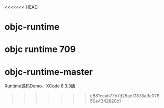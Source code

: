 <<<<<<< HEAD
# objc-runtime
objc runtime 709
=======
# objc-runtime-master
Runtime源码Demo，XCode 8.3.3版
>>>>>>> e881ccab77b7d25ac71878a9e07850e4342820c1
